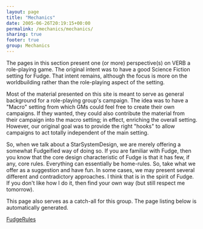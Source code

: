 ```yaml
---
layout: page
title: "Mechanics"
date: 2005-06-26T20:19:15+00:00
permalink: /mechanics/mechanics/
sharing: true
footer: true
group: Mechanics
---
```


The pages in this section present one (or more) perspective(s) on VERB a role-playing game. The original intent was to have a good Science Fiction setting for Fudge. That intent remains, although the focus is more on the worldbuilding rather than the role-playing aspect of the setting.

Most of the material presented on this site is meant to serve as general background for a role-playing group's campaign. The idea was to have a "Macro" setting from which GMs could feel free to create their own campaigns. If they wanted, they could also contribute the material from their campaign into the macro setting; in effect, enriching the overall setting. However, our original goal was to provide the right "hooks" to allow campaigns to act totally independent of the main setting.

So, when we talk about a StarSystemDesign, we are merely offering a somewhat Fudgeified way of doing so. If you are familiar with Fudge,  then you know that the core design characteristic of Fudge is that it has few, if any, core rules. Everything can essentially be home-rules. So, take what we offer as a suggestion and have fun. In some cases, we may present several different and contradictory approaches. I think that is in the spirit of Fudge. If you don't like how I do it, then find your own way (but still respect me tomorrow).

This page also serves as a catch-all for this group. The page listing below is automatically generated.

[FudgeRules](/mechanics/fudge-rules)

